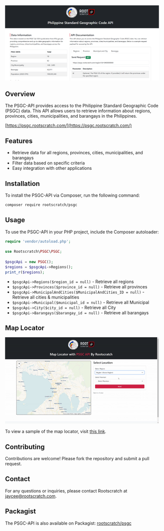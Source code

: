 ![Screenshot](https://raw.githubusercontent.com/jaycee0610/PSGC-API/refs/heads/main/image.png)

## Overview

The PSGC-API provides access to the Philippine Standard Geographic Code (PSGC) data. This API allows users to retrieve information about regions, provinces, cities, municipalities, and barangays in the Philippines.

[https://psgc.rootscratch.com/](https://psgc.rootscratch.com/)

## Features

- Retrieve data for all regions, provinces, cities, municipalities, and barangays
- Filter data based on specific criteria
- Easy integration with other applications

## Installation

To install the PSGC-API via Composer, run the following command:
```sh
composer require rootscratch/psgc
```

## Usage

To use the PSGC-API in your PHP project, include the Composer autoloader:
```php
require 'vendor/autoload.php';

use Rootscratch\PSGC\PSGC;

$psgcApi = new PSGC();
$regions = $psgcApi->Regions();
print_r($regions);
```

- `$psgcApi->Regions($region_id = null)` - Retrieve all regions
- `$psgcApi->Provinces($province_id = null)` - Retrieve all provinces
- `$psgcApi->MunicipalAndCities($MunicipalAndCities_ID = null)` - Retrieve all cities & municipalities
- `$psgcApi->Municipal($municipal_id = null)` - Retrieve all Municipal
- `$psgcApi->City($city_id = null)` - Retrieve all City
- `$psgcApi->Barangays($barangay_id = null)` - Retrieve all barangays

## Map Locator

![Map](https://raw.githubusercontent.com/jaycee0610/PSGC-API/refs/heads/main/map.gif)

To view a sample of the map locator, visit [this link](https://psgc.rootscratch.com/map.html).


## Contributing

Contributions are welcome! Please fork the repository and submit a pull request.

## Contact

For any questions or inquiries, please contact Rootscratch at [jaycee@rootscratch.com](mailto:jaycee@rootscratch.com).

## Packagist

The PSGC-API is also available on Packagist: [rootscratch/psgc](https://packagist.org/packages/rootscratch/psgc)

